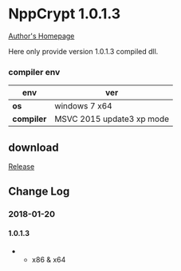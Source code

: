 ﻿# NppCrypt 1.0.1.3
[Author's Homepage](https://github.com/jeanpaulrichter/nppcrypt)

Here only provide version 1.0.1.3 compiled dll.

### compiler env
|env   | ver|
| - | - |
|__os__|windows 7 x64|
|__compiler__|MSVC 2015 update3 xp mode|

## download

[Release](https://github.com/JetNpp/NppCrypt/tree/master/bin "Release")

## Change Log

### 2018-01-20
#### 1.0.1.3
- - x86 & x64
